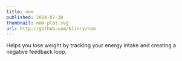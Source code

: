 ```yaml
---
title: nom
published: 2014-07-30
thumbnail: nom-plot.svg
url: http://github.com/blinry/nom
---
```


Helps you lose weight by tracking your energy intake and creating a negative feedback loop.
